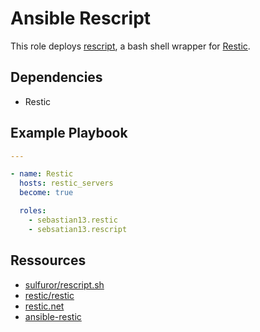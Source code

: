 # Ansible Rescript

This role deploys [rescript](https://gitlab.com/sulfuror/rescript.sh), a bash shell wrapper for [Restic](https://github.com/restic/restic).

## Dependencies

- Restic

## Example Playbook

```yaml
---

- name: Restic
  hosts: restic_servers
  become: true

  roles:
    - sebastian13.restic
    - sebsatian13.rescript
```

## Ressources

- [sulfuror/rescript.sh](https://gitlab.com/sulfuror/rescript.sh)
- [restic/restic](https://github.com/restic/restic)
- [restic.net](https://restic.net/)
- [ansible-restic](https://github.com/sebastian13/ansible-restic)